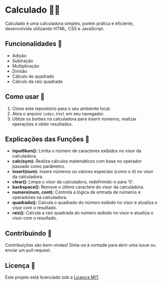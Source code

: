 # Calculado 🧮✨

Calculado é uma calculadora simples, porém prática e eficiente, desenvolvida utilizando HTML, CSS e JavaScript.

## Funcionalidades 🔧

- Adição
- Subtração
- Multiplicação
- Divisão
- Cálculo do quadrado
- Cálculo da raiz quadrada

## Como usar 🚀

1. Clone este repositório para o seu ambiente local.
2. Abra o arquivo `index.html` em seu navegador.
3. Utilize os botões na calculadora para inserir números, realizar operações e obter resultados.

## Explicações das Funções 📝

- **inputNum():** Limita o número de caracteres exibidos no visor da calculadora.
- **calc(sym):** Realiza cálculos matemáticos com base no operador passado como parâmetro.
- **insert(num):** Insere números ou valores especiais (como o π) no visor da calculadora.
- **clear():** Limpa o visor da calculadora, redefinindo-o para '0'.
- **backspace():** Remove o último caractere do visor da calculadora.
- **numero(num, cont):** Controla a lógica de entrada de números e operadores na calculadora.
- **quadrado():** Calcula o quadrado do número exibido no visor e atualiza o visor com o resultado.
- **raiz():** Calcula a raiz quadrada do número exibido no visor e atualiza o visor com o resultado.

## Contribuindo 🤝

Contribuições são bem-vindas! Sinta-se à vontade para abrir uma issue ou enviar um pull request.

## Licença 📄

Este projeto está licenciado sob a [Licença MIT](https://opensource.org/licenses/MIT).
